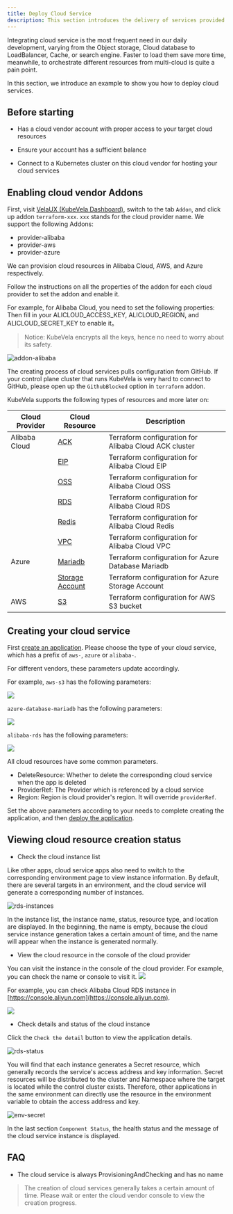```yaml
---
title: Deploy Cloud Service
description: This section introduces the delivery of services provided by cloud vendors through KubeVela and orchestrating your services in the Kubernetes cluster.
---
```


Integrating cloud service is the most frequent need in our daily development, varying from the Object storage, Cloud
database to LoadBalancer, Cache, or search engine. Faster to load them save more time, meanwhile, to orchestrate
different resources from multi-cloud is quite a pain point.

In this section, we introduce an example to show you how to deploy cloud services.

## Before starting

- Has a cloud vendor account with proper access to your target cloud resources

- Ensure your account has a sufficient balance

- Connect to a Kubernetes cluster on this cloud vendor for hosting your cloud services

## Enabling cloud vendor Addons

First, visit [VelaUX (KubeVela Dashboard)](../install#3-install-velaux), switch to the tab `Addon`, and click up addon
`terraform-xxx`. `xxx` stands for the cloud provider name. We support the following Addons:

- provider-alibaba
- provider-aws
- provider-azure

We can provision cloud resources in Alibaba Cloud, AWS, and Azure respectively.

Follow the instructions on all the properties of the addon for each cloud provider to set the addon and enable it.

For example, for Alibaba Cloud, you need to set the following properties:
Then fill in your ALICLOUD_ACCESS_KEY, ALICLOUD_REGION, and ALICLOUD_SECRET_KEY to enable it。

> Notice: KubeVela encrypts all the keys, hence no need to worry about its safety.

![addon-alibaba](../resources/addon-alibaba.jpg)

The creating process of cloud services pulls configuration from GitHub. If your control plane
cluster that runs KubeVela is very hard to connect to GitHub, please open up the `GithubBlocked` option in `terraform`
addon.

KubeVela supports the following types of resources and more later on:

Cloud Provider | Cloud Resource                                       | Description
----------------|------------------------------------------------------| -------------
Alibaba Cloud  | [ACK](../end-user/components/cloud-services/terraform/alibaba-ack)                 | Terraform configuration for Alibaba Cloud ACK cluster
|                | [EIP](../end-user/components/cloud-services/terraform/alibaba-eip)                       | Terraform configuration for Alibaba Cloud EIP
|                | [OSS](../end-user/components/cloud-services/terraform/alibaba-oss)                       | Terraform configuration for Alibaba Cloud OSS
|                | [RDS](../end-user/components/cloud-services/terraform/alibaba-rds)                       | Terraform configuration for Alibaba Cloud RDS
|                | [Redis](../end-user/components/cloud-services/terraform/alibaba-redis)                   | Terraform configuration for Alibaba Cloud Redis
|                | [VPC](../end-user/components/cloud-services/terraform/alibaba-vpc)                       | Terraform configuration for Alibaba Cloud VPC
| Azure          | [Mariadb](../end-user/components/cloud-services/terraform/azure-database-mariadb)        | Terraform configuration for Azure Database Mariadb
|           | [Storage Account](../end-user/components/cloud-services/terraform/azure-storage-account) | Terraform configuration for Azure Storage Account
| AWS            | [S3](../end-user/components/cloud-services/terraform/aws-s3)                             | Terraform configuration for AWS S3 bucket

## Creating your cloud service

First [create an application](../how-to/dashboard/application/create-application). Please choose the type of your cloud service,
which has a prefix of `aws-`, `azure` or `alibaba-`.

For different vendors, these parameters update accordingly. 

For example, `aws-s3` has the following parameters:

![](../resources/aws-s3-parameters.png)

`azure-database-mariadb` has the following parameters:

![](../resources/azure-database-mariadb-parameters.png)

`alibaba-rds` has the following parameters:

![](../resources/alibaba-rds-parameters.png)

All cloud resources have some common parameters.

- DeleteResource: Whether to delete the corresponding cloud service when the app is deleted
- ProviderRef: The Provider which is referenced by a cloud service
- Region: Region is cloud provider's region. It will override `providerRef`.

Set the above parameters according to your needs to complete creating the application, and then [deploy the application](../how-to/dashboard/application/deploy-application).

## Viewing cloud resource creation status

- Check the cloud instance list

Like other apps, cloud service apps also need to switch to the corresponding environment page to view instance information.
By default, there are several targets in an environment, and the cloud service will generate a corresponding number of instances.

![rds-instances](../resources/rds-instances.jpg)

In the instance list, the instance name, status, resource type, and location are displayed. In the beginning, the name is empty,
because the cloud service instance generation takes a certain amount of time, and the name will appear when the instance is generated normally.

- View the cloud resource in the console of the cloud provider

You can visit the instance in the console of the cloud provider. For example, you can check the name or console to visit it.
![](../resources/application-console-link.png)

For example, you can check Alibaba Cloud RDS instance in [https://console.aliyun.com](https://console.aliyun.com).

![](../resources/alibaba-cloud-rds-console.png)

- Check details and status of the cloud instance

Click the `Check the detail` button to view the application details.

![rds-status](../resources/rds-status.jpg)

You will find that each instance generates a Secret resource, which generally records the service's access address and
key information. Secret resources will be distributed to the cluster and Namespace where the target is located while the
control cluster exists. Therefore, other applications in the same environment can directly use the resource in the
environment variable to obtain the access address and key.

![env-secret](../resources/env-secret.jpg)

In the last section `Component Status`, the health status and the message of the cloud service instance is displayed.

## FAQ

- The cloud service is always ProvisioningAndChecking and has no name

> The creation of cloud services generally takes a certain amount of time. Please wait or enter the cloud vendor console to view the creation progress.